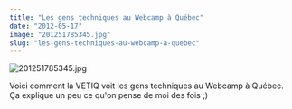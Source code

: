 ```yaml
---
title: "Les gens techniques au Webcamp à Québec"
date: "2012-05-17"
image: "201251785345.jpg"
slug: "les-gens-techniques-au-webcamp-a-quebec"
---
```


![](images/201251785345.jpg "201251785345.jpg")

Voici comment la VETIQ voit les gens techniques au Webcamp à Québec. Ça explique un peu ce qu'on pense de moi des fois ;)

